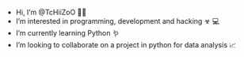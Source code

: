 - Hi, I’m @TcHiiZoO 👋🏻
- I’m interested in programming, development and hacking ☣︎ 💻
- I’m currently learning Python 🪱
- I’m looking to collaborate on a project in python for data analysis 📈

<!---
TcHiZo/TcHiZo is a ✨ special ✨ repository because its `README.md` (this file) appears on your GitHub profile.
You can click the Preview link to take a look at your changes.
--->
